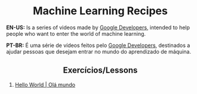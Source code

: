 <h1 align="center">Machine Learning Recipes</h1>
<p><b>EN-US:</b> Is a series of videos made by <a href="https://www.youtube.com/googledevelopers">Google Developers</a>, intended to help people who want to enter the world of machine learning.</p>  
<p><b>PT-BR:</b> É uma série de vídeos feitos pelo <a href="https://www.youtube.com/googledevelopers">Google Developers</a>, destinados a ajudar pessoas que desejam entrar no mundo do aprendizado de máquina.</p>
<h2 align="center">Exercícios/Lessons</h2>
  <ol>
    <li><a href="./video_01">Hello World | Olá mundo</a></li>
  </ol>
